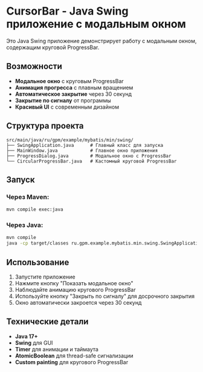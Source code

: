# CursorBar - Java Swing приложение с модальным окном

Это Java Swing приложение демонстрирует работу с модальным окном, содержащим круговой ProgressBar.

## Возможности

- **Модальное окно** с круговым ProgressBar
- **Анимация прогресса** с плавным вращением
- **Автоматическое закрытие** через 30 секунд
- **Закрытие по сигналу** от программы
- **Красивый UI** с современным дизайном

## Структура проекта

```
src/main/java/ru/gpm/example/mybatis/min/swing/
├── SwingApplication.java      # Главный класс для запуска
├── MainWindow.java            # Главное окно приложения
├── ProgressDialog.java        # Модальное окно с ProgressBar
└── CircularProgressBar.java   # Кастомный круговой ProgressBar
```

## Запуск

### Через Maven:
```bash
mvn compile exec:java
```

### Через Java:
```bash
mvn compile
java -cp target/classes ru.gpm.example.mybatis.min.swing.SwingApplication
```

## Использование

1. Запустите приложение
2. Нажмите кнопку "Показать модальное окно"
3. Наблюдайте анимацию кругового ProgressBar
4. Используйте кнопку "Закрыть по сигналу" для досрочного закрытия
5. Окно автоматически закроется через 30 секунд

## Технические детали

- **Java 17+**
- **Swing** для GUI
- **Timer** для анимации и таймаута
- **AtomicBoolean** для thread-safe сигнализации
- **Custom painting** для кругового ProgressBar
